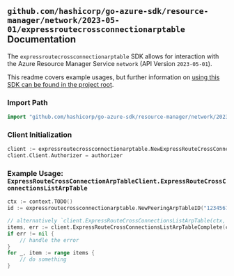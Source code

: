 
## `github.com/hashicorp/go-azure-sdk/resource-manager/network/2023-05-01/expressroutecrossconnectionarptable` Documentation

The `expressroutecrossconnectionarptable` SDK allows for interaction with the Azure Resource Manager Service `network` (API Version `2023-05-01`).

This readme covers example usages, but further information on [using this SDK can be found in the project root](https://github.com/hashicorp/go-azure-sdk/tree/main/docs).

### Import Path

```go
import "github.com/hashicorp/go-azure-sdk/resource-manager/network/2023-05-01/expressroutecrossconnectionarptable"
```


### Client Initialization

```go
client := expressroutecrossconnectionarptable.NewExpressRouteCrossConnectionArpTableClientWithBaseURI("https://management.azure.com")
client.Client.Authorizer = authorizer
```


### Example Usage: `ExpressRouteCrossConnectionArpTableClient.ExpressRouteCrossConnectionsListArpTable`

```go
ctx := context.TODO()
id := expressroutecrossconnectionarptable.NewPeeringArpTableID("12345678-1234-9876-4563-123456789012", "example-resource-group", "expressRouteCrossConnectionValue", "peeringValue", "arpTableValue")

// alternatively `client.ExpressRouteCrossConnectionsListArpTable(ctx, id)` can be used to do batched pagination
items, err := client.ExpressRouteCrossConnectionsListArpTableComplete(ctx, id)
if err != nil {
	// handle the error
}
for _, item := range items {
	// do something
}
```
